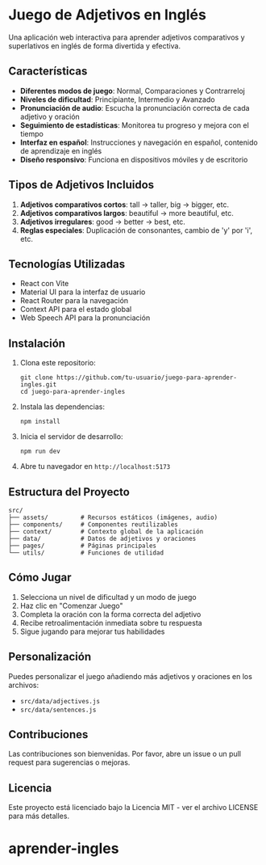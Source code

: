 # Juego de Adjetivos en Inglés

Una aplicación web interactiva para aprender adjetivos comparativos y superlativos en inglés de forma divertida y efectiva.

## Características

- **Diferentes modos de juego**: Normal, Comparaciones y Contrarreloj
- **Niveles de dificultad**: Principiante, Intermedio y Avanzado
- **Pronunciación de audio**: Escucha la pronunciación correcta de cada adjetivo y oración
- **Seguimiento de estadísticas**: Monitorea tu progreso y mejora con el tiempo
- **Interfaz en español**: Instrucciones y navegación en español, contenido de aprendizaje en inglés
- **Diseño responsivo**: Funciona en dispositivos móviles y de escritorio

## Tipos de Adjetivos Incluidos

1. **Adjetivos comparativos cortos**: tall → taller, big → bigger, etc.
2. **Adjetivos comparativos largos**: beautiful → more beautiful, etc.
3. **Adjetivos irregulares**: good → better → best, etc.
4. **Reglas especiales**: Duplicación de consonantes, cambio de 'y' por 'i', etc.

## Tecnologías Utilizadas

- React con Vite
- Material UI para la interfaz de usuario
- React Router para la navegación
- Context API para el estado global
- Web Speech API para la pronunciación

## Instalación

1. Clona este repositorio:
   ```
   git clone https://github.com/tu-usuario/juego-para-aprender-ingles.git
   cd juego-para-aprender-ingles
   ```

2. Instala las dependencias:
   ```
   npm install
   ```

3. Inicia el servidor de desarrollo:
   ```
   npm run dev
   ```

4. Abre tu navegador en `http://localhost:5173`

## Estructura del Proyecto

```
src/
├── assets/         # Recursos estáticos (imágenes, audio)
├── components/     # Componentes reutilizables
├── context/        # Contexto global de la aplicación
├── data/           # Datos de adjetivos y oraciones
├── pages/          # Páginas principales
└── utils/          # Funciones de utilidad
```

## Cómo Jugar

1. Selecciona un nivel de dificultad y un modo de juego
2. Haz clic en "Comenzar Juego"
3. Completa la oración con la forma correcta del adjetivo
4. Recibe retroalimentación inmediata sobre tu respuesta
5. Sigue jugando para mejorar tus habilidades

## Personalización

Puedes personalizar el juego añadiendo más adjetivos y oraciones en los archivos:
- `src/data/adjectives.js`
- `src/data/sentences.js`

## Contribuciones

Las contribuciones son bienvenidas. Por favor, abre un issue o un pull request para sugerencias o mejoras.

## Licencia

Este proyecto está licenciado bajo la Licencia MIT - ver el archivo LICENSE para más detalles.
# aprender-ingles

